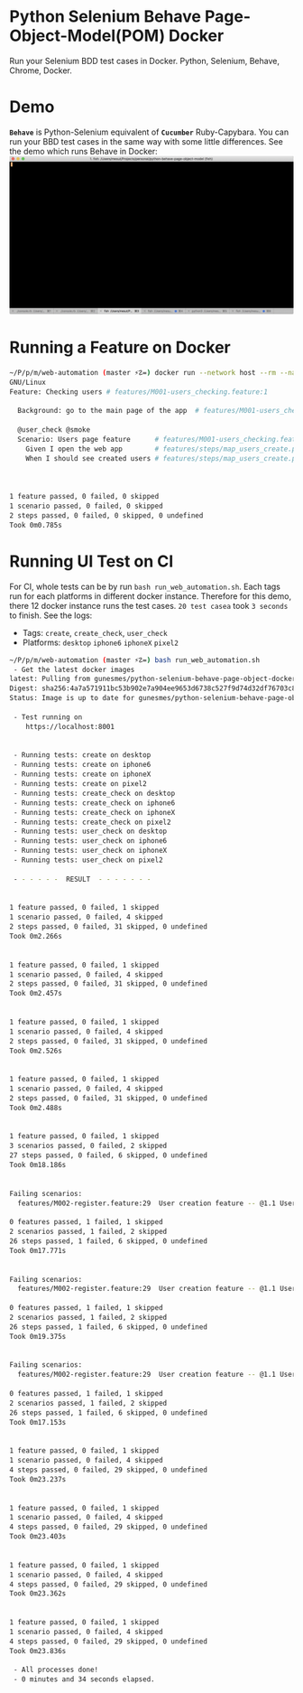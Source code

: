 
# Python Selenium Behave Page-Object-Model(POM) Docker
Run your Selenium BDD test cases in Docker. Python, Selenium, Behave, Chrome, Docker.


# Demo
**`Behave`** is Python-Selenium equivalent of **`Cucumber`** Ruby-Capybara. You can run your BBD test cases in the same 
way with some little differences. See the demo which runs Behave in Docker:
![Behave demo GIF](img/behave.gif)

# Running a Feature on Docker
```bash
~/P/p/m/web-automation (master ⚡☡=) docker run --network host --rm --name behave -v $PWD:/project gunesmes/python-selenium-behave-page-object-docker bash -c "uname -o && export BROWSER=iphone6 && behave features/M001-users_checking.feaure"
GNU/Linux
Feature: Checking users # features/M001-users_checking.feature:1

  Background: go to the main page of the app  # features/M001-users_checking.feature:3

  @user_check @smoke
  Scenario: Users page feature      # features/M001-users_checking.feature:7
    Given I open the web app        # features/steps/map_users_create.py:10
    When I should see created users # features/steps/map_users_create.py:80



1 feature passed, 0 failed, 0 skipped
1 scenario passed, 0 failed, 0 skipped
2 steps passed, 0 failed, 0 skipped, 0 undefined
Took 0m0.785s
```

# Running UI Test on CI
For CI, whole tests can be by run `bash run_web_automation.sh`. Each tags run for each platforms in different docker 
instance. Therefore for this demo, there 12 docker instance runs the test cases. `20 test casea` took `3 seconds` to finish. See the logs: 

* Tags: `create`, `create_check`, `user_check`
* Platforms: `desktop` `iphone6` `iphoneX` `pixel2` 

```bash
~/P/p/m/web-automation (master ⚡☡=) bash run_web_automation.sh
 - Get the latest docker images
latest: Pulling from gunesmes/python-selenium-behave-page-object-docker
Digest: sha256:4a7a571911bc53b902e7a904ee9653d6738c527f9d74d32df76703c8c8c323db
Status: Image is up to date for gunesmes/python-selenium-behave-page-object-docker:latest

 - Test running on
    https://localhost:8001


 - Running tests: create on desktop
 - Running tests: create on iphone6
 - Running tests: create on iphoneX
 - Running tests: create on pixel2
 - Running tests: create_check on desktop
 - Running tests: create_check on iphone6
 - Running tests: create_check on iphoneX
 - Running tests: create_check on pixel2
 - Running tests: user_check on desktop
 - Running tests: user_check on iphone6
 - Running tests: user_check on iphoneX
 - Running tests: user_check on pixel2

 - - - - - -  RESULT  - - - - - - -


1 feature passed, 0 failed, 1 skipped
1 scenario passed, 0 failed, 4 skipped
2 steps passed, 0 failed, 31 skipped, 0 undefined
Took 0m2.266s


1 feature passed, 0 failed, 1 skipped
1 scenario passed, 0 failed, 4 skipped
2 steps passed, 0 failed, 31 skipped, 0 undefined
Took 0m2.457s


1 feature passed, 0 failed, 1 skipped
1 scenario passed, 0 failed, 4 skipped
2 steps passed, 0 failed, 31 skipped, 0 undefined
Took 0m2.526s


1 feature passed, 0 failed, 1 skipped
1 scenario passed, 0 failed, 4 skipped
2 steps passed, 0 failed, 31 skipped, 0 undefined
Took 0m2.488s


1 feature passed, 0 failed, 1 skipped
3 scenarios passed, 0 failed, 2 skipped
27 steps passed, 0 failed, 6 skipped, 0 undefined
Took 0m18.186s


Failing scenarios:
  features/M002-register.feature:29  User creation feature -- @1.1 User data

0 features passed, 1 failed, 1 skipped
2 scenarios passed, 1 failed, 2 skipped
26 steps passed, 1 failed, 6 skipped, 0 undefined
Took 0m17.771s


Failing scenarios:
  features/M002-register.feature:29  User creation feature -- @1.1 User data

0 features passed, 1 failed, 1 skipped
2 scenarios passed, 1 failed, 2 skipped
26 steps passed, 1 failed, 6 skipped, 0 undefined
Took 0m19.375s


Failing scenarios:
  features/M002-register.feature:29  User creation feature -- @1.1 User data

0 features passed, 1 failed, 1 skipped
2 scenarios passed, 1 failed, 2 skipped
26 steps passed, 1 failed, 6 skipped, 0 undefined
Took 0m17.153s


1 feature passed, 0 failed, 1 skipped
1 scenario passed, 0 failed, 4 skipped
4 steps passed, 0 failed, 29 skipped, 0 undefined
Took 0m23.237s


1 feature passed, 0 failed, 1 skipped
1 scenario passed, 0 failed, 4 skipped
4 steps passed, 0 failed, 29 skipped, 0 undefined
Took 0m23.403s


1 feature passed, 0 failed, 1 skipped
1 scenario passed, 0 failed, 4 skipped
4 steps passed, 0 failed, 29 skipped, 0 undefined
Took 0m23.362s


1 feature passed, 0 failed, 1 skipped
1 scenario passed, 0 failed, 4 skipped
4 steps passed, 0 failed, 29 skipped, 0 undefined
Took 0m23.836s

 - All processes done!
 - 0 minutes and 34 seconds elapsed.
``` 



